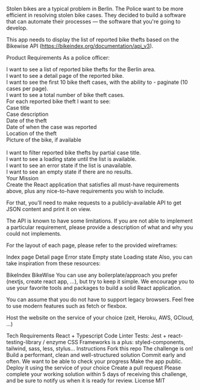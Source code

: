 Stolen bikes are a typical problem in Berlin. The Police want to be more efficient in resolving stolen bike cases. They decided to build a software that can automate their processes — the software that you're going to develop.

This app needs to display the list of reported bike thefts based on the Bikewise API (https://bikeindex.org/documentation/api_v3).

Product Requirements
As a police officer:

 I want to see a list of reported bike thefts for the Berlin area. <br>
 I want to see a detail page of the reported bike. <br> 
 I want to see the first 10 bike theft cases, with the ability to - paginate (10 cases per page). <br>
 I want to see a total number of bike theft cases. <br>
 For each reported bike theft I want to see: <br>
 Case title <br>
 Case description <br>
 Date of the theft <br>
 Date of when the case was reported <br>
 Location of the theft <br>
 Picture of the bike, if available <br>
 <br>
 I want to filter reported bike thefts by partial case title. <br>
 I want to see a loading state until the list is available. <br>
 I want to see an error state if the list is unavailable. <br>
 I want to see an empty state if there are no results. <br>
Your Mission<br>
Create the React application that satisfies all must-have requirements above, plus any nice-to-have requirements you wish to include.

For that, you’ll need to make requests to a publicly-available API to get JSON content and print it on view.

The API is known to have some limitations. If you are not able to implement a particular requirement, please provide a description of what and why you could not implements.

For the layout of each page, please refer to the provided wireframes:

Index page
Detail page
Error state
Empty state
Loading state
Also, you can take inspiration from these resources:

BikeIndex
BikeWise
You can use any boilerplate/approach you prefer (nextjs, create react app, ...), but try to keep it simple. We encourage you to use your favorite tools and packages to build a solid React application.

You can assume that you do not have to support legacy browsers. Feel free to use modern features such as fetch or flexbox.

Host the website on the service of your choice (zeit, Heroku, AWS, GCloud, ...)

Tech Requirements
React + Typescript
Code Linter
Tests: Jest + react-testing-library / enzyme
CSS Frameworks is a plus: styled-components, tailwind, sass, less, stylus...
Instructions
Fork this repo
The challenge is on!
Build a performant, clean and well-structured solution
Commit early and often. We want to be able to check your progress
Make the app public. Deploy it using the service of your choice
Create a pull request
Please complete your working solution within 5 days of receiving this challenge, and be sure to notify us when it is ready for review.
License
MIT

